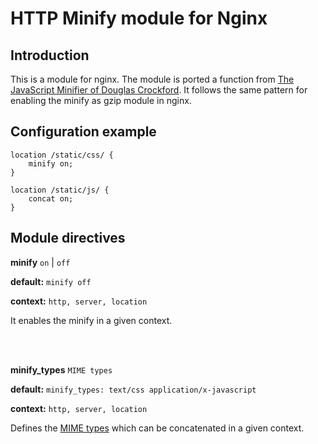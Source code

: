 # HTTP Minify module for Nginx

## Introduction 

This is a module for nginx. The module is ported a function from [The JavaScript Minifier of Douglas Crockford](http://javascript.crockford.com/jsmin.html). It follows the same
pattern for enabling the minify as gzip module in nginx. 

## Configuration example

    location /static/css/ {
        minify on;
    }
        
    location /static/js/ {
        concat on;
    }

## Module directives

**minify** `on` | `off`

**default:** `minify off`

**context:** `http, server, location`

It enables the minify in a given context.


<br/>
<br/>

**minify_types** `MIME types`

**default:** `minify_types: text/css application/x-javascript`

**context:** `http, server, location`

Defines the [MIME types](http://en.wikipedia.org/wiki/MIME_type) which
can be concatenated in a given context.